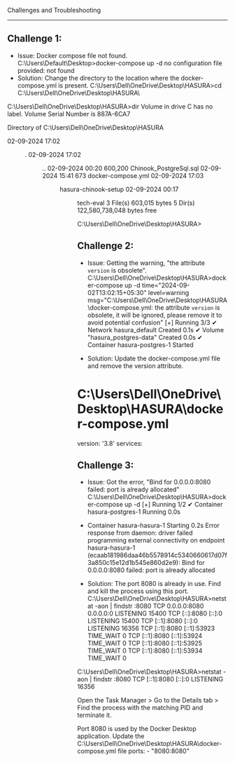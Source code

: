 Challenges and Troubleshooting
______________________________

## Challenge 1: 
- Issue: Docker compose file not found.
C:\Users\Default\Desktop>docker-compose up -d
no configuration file provided: not found
- Solution: Change the directory to the location where the docker-compose.yml is present.
C:\Users\Dell\OneDrive\Desktop\HASURA>cd C:\Users\Dell\OneDrive\Desktop\HASURA\

C:\Users\Dell\OneDrive\Desktop\HASURA>dir
 Volume in drive C has no label.
 Volume Serial Number is 887A-6CA7

 Directory of C:\Users\Dell\OneDrive\Desktop\HASURA

02-09-2024  17:02    <DIR>          .
02-09-2024  17:02    <DIR>          ..
02-09-2024  00:20           600,200 Chinook_PostgreSql.sql
02-09-2024  15:41               673 docker-compose.yml
02-09-2024  17:03    <DIR>          hasura-chinook-setup
02-09-2024  00:17    <DIR>          tech-eval
               3 File(s)        603,015 bytes
               5 Dir(s)  122,580,738,048 bytes free

C:\Users\Dell\OneDrive\Desktop\HASURA>


## Challenge 2: 
- Issue: Getting the warning, "the attribute `version` is obsolete".
C:\Users\Dell\OneDrive\Desktop\HASURA>docker-compose up -d
time="2024-09-02T13:02:15+05:30" level=warning msg="C:\\Users\\Dell\\OneDrive\\Desktop\\HASURA\\docker-compose.yml: the attribute `version` is obsolete, it will be ignored, please remove it to avoid potential confusion"
[+] Running 3/3
 ✔ Network hasura_default         Created                                                                                                                              0.1s
 ✔ Volume "hasura_postgres-data"  Created                                                                                                                              0.0s
 ✔ Container hasura-postgres-1    Started  

- Solution: Update the docker-compose.yml file and remove the version attribute.
# C:\Users\Dell\OneDrive\Desktop\HASURA\docker-compose.yml
version: '3.8'
services:


## Challenge 3: 
- Issue: Got the error, "Bind for 0.0.0.0:8080 failed: port is already allocated"
C:\Users\Dell\OneDrive\Desktop\HASURA>docker-compose up -d
[+] Running 1/2
 ✔ Container hasura-postgres-1  Running                                                                                                                                0.0s
 - Container hasura-hasura-1    Starting                                                                                                                               0.2s
Error response from daemon: driver failed programming external connectivity on endpoint hasura-hasura-1 (ecaab181986daa46b5578914c5340660617d07f3a850c15e12d1b545e860d2e9): Bind for 0.0.0.0:8080 failed: port is already allocated

- Solution: The port 8080 is already in use. Find and kill the process using this port.
C:\Users\Dell\OneDrive\Desktop\HASURA>netstat -aon | findstr :8080
  TCP    0.0.0.0:8080           0.0.0.0:0              LISTENING       15400
  TCP    [::]:8080              [::]:0                 LISTENING       15400
  TCP    [::1]:8080             [::]:0                 LISTENING       16356
  TCP    [::1]:8080             [::1]:53923            TIME_WAIT       0
  TCP    [::1]:8080             [::1]:53924            TIME_WAIT       0
  TCP    [::1]:8080             [::1]:53925            TIME_WAIT       0
  TCP    [::1]:8080             [::1]:53934            TIME_WAIT       0

C:\Users\Dell\OneDrive\Desktop\HASURA>netstat -aon | findstr :8080
  TCP    [::1]:8080             [::]:0                 LISTENING       16356

Open the Task Manager > Go to the Details tab > Find the process with the matching PID and terminate it.

Port 8080 is used by the Docker Desktop application. Update the C:\Users\Dell\OneDrive\Desktop\HASURA\docker-compose.yml file
    ports:
      - "8080:8080"



